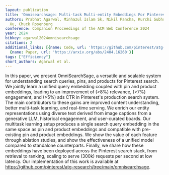 ```yaml
---
layout: publication
title: 'Omnisearchsage: Multi-task Multi-entity Embeddings For Pinterest Search'
authors: Prabhat Agarwal, Minhazul Islam Sk, Nikil Pancha, Kurchi Subhra Hazra, Jiajing
  Xu, Chuck Rosenberg
conference: Companion Proceedings of the ACM Web Conference 2024
year: 2024
bibkey: agarwal2024omnisearchsage
citations: 2
additional_links: [{name: Code, url: 'https://github.com/pinterest/atg-research/tree/main/omnisearchsage.'},
  {name: Paper, url: 'https://arxiv.org/abs/2404.16260'}]
tags: ["Efficiency"]
short_authors: Agarwal et al.
---
```

In this paper, we present OmniSearchSage, a versatile and scalable system for
understanding search queries, pins, and products for Pinterest search. We
jointly learn a unified query embedding coupled with pin and product
embeddings, leading to an improvement of \(>8%\) relevance, \(>7%\) engagement,
and \(>5%\) ads CTR in Pinterest's production search system. The main
contributors to these gains are improved content understanding, better
multi-task learning, and real-time serving. We enrich our entity
representations using diverse text derived from image captions from a
generative LLM, historical engagement, and user-curated boards. Our multitask
learning setup produces a single search query embedding in the same space as
pin and product embeddings and compatible with pre-existing pin and product
embeddings. We show the value of each feature through ablation studies, and
show the effectiveness of a unified model compared to standalone counterparts.
Finally, we share how these embeddings have been deployed across the Pinterest
search stack, from retrieval to ranking, scaling to serve \(300k\) requests per
second at low latency. Our implementation of this work is available at
https://github.com/pinterest/atg-research/tree/main/omnisearchsage.
